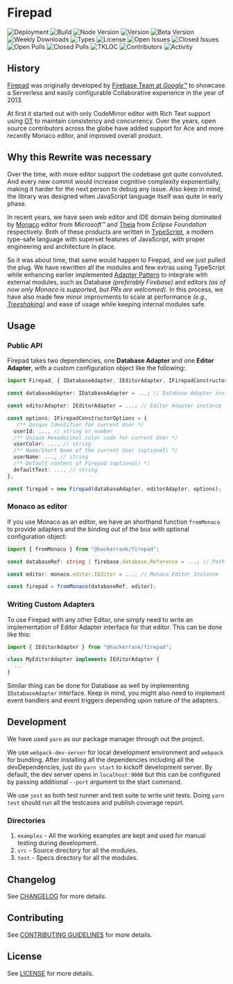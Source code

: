 # Firepad

![Deployment](https://github.com/interviewstreet/firepad-x/actions/workflows/npm-deploy.yml/badge.svg)
![Build](https://img.shields.io/github/workflow/status/interviewstreet/firepad-x/npm-deploy/master?label=master)
![Node Version](https://img.shields.io/node/v/@hackerrank/firepad)
![Version](https://img.shields.io/npm/v/@hackerrank/firepad?label=stable&color=%2300)
![Beta Version](https://img.shields.io/npm/v/@hackerrank/firepad/beta?label=beta)
![Weekly Downloads](https://img.shields.io/npm/dw/@hackerrank/firepad)
![Types](https://img.shields.io/npm/types/@hackerrank/firepad)
![License](https://img.shields.io/npm/l/@hackerrank/firepad)
![Open Issues](https://img.shields.io/github/issues-raw/interviewstreet/firepad-x)
![Closed Issues](https://img.shields.io/github/issues-closed-raw/interviewstreet/firepad-x)
![Open Pulls](https://img.shields.io/github/issues-pr-raw/interviewstreet/firepad-x)
![Closed Pulls](https://img.shields.io/github/issues-pr-closed-raw/interviewstreet/firepad-x)
![TKLOC](https://img.shields.io/tokei/lines/github/interviewstreet/firepad-x)
![Contributors](https://img.shields.io/github/contributors/interviewstreet/firepad-x)
![Activity](https://img.shields.io/github/last-commit/interviewstreet/firepad-x?label=most%20recent%20activity)

## History

[Firepad](https://github.com/FirebaseExtended/firepad) was originally developed by [Firebase Team at _Google™_](https://firebase.googleblog.com/2013/04/announcing-firepad-our-open-source.html) to showcase a Serverless and easily configurable Collaborative experience in the year of 2013.

At first it started out with only CodeMirror editor with Rich Text support using [OT](https://en.wikipedia.org/wiki/Operational_transformation) to maintain consistency and concurrency. Over the years, open source contributors across the globe have added support for Ace and more recently Monaco editor, and improved overall product.

## Why this Rewrite was necessary

Over the time, with more editor support the codebase got quite convoluted. And every new commit would increase cognitive complexity exponentially, making it harder for the next person to debug any issue. Also keep in mind, the library was designed when JavaScript language itself was quite in early phase.

In recent years, we have seen web editor and IDE domain being dominated by [Monaco](https://github.com/Microsoft/monaco-editor) editor from _Microsoft™_ and [Theia](https://github.com/eclipse-theia/theia) from _Eclipse Foundation_ respectively. Both of these products are written in [TypeScript](https://www.typescriptlang.org/), a modern type-safe language with superset features of JavaScript, with proper engineering and architecture in place.

So it was about time, that same would happen to Firepad, and we just pulled the plug. We have rewritten all the modules and few extras using TypeScript while enhancing earlier implemented [Adapter Pattern](https://en.wikipedia.org/wiki/Adapter_pattern) to integrate with external modules, such as Database _(preferably Firebase)_ and editors _(as of now only Monaco is supported, but PRs are welcomed)_. In this process, we have also made few minor improvments to scale at performance _(e.g., [Treeshaking](https://developer.mozilla.org/en-US/docs/Glossary/Tree_shaking))_ and ease of usage while keeping internal modules safe.

## Usage

### Public API

Firepad takes two dependencies, one **Database Adapter** and one **Editor Adapter**, with a custom configuration object like the following:

```ts
import Firepad, { IDatabaseAdapter, IEditorAdapter, IFirepadConstructorOptions } from "@hackerrank/firepad";

const databaseAdapter: IDatabaseAdapter = ...; // Database Adapter instance

const editorAdapter: IEditorAdapter = ...; // Editor Adapter instance

const options: IFirepadConstructorOptions = {
   /** Unique Identifier for current User */
  userId: ..., // string or number
  /** Unique Hexadecimal color code for current User */
  userColor: ..., // string
  /** Name/Short Name of the current User (optional) */
  userName: ..., // string
  /** Default content of Firepad (optional) */
  defaultText: ..., // string
};

const firepad = new Firepad(databaseAdapter, editorAdapter, options);
```

### Monaco as editor

If you use Monaco as an editor, we have an shorthand function `fromMonaco` to provide adapters and the binding out of the box with optional configuration object:

```ts
import { fromMonaco } from "@hackerrank/firepad";

const databaseRef: string | firebase.database.Reference = ...; // Path to Firebase Database or a Reference Object

const editor: monaco.editor.IEditor = ...; // Monaco Editor Instance

const firepad = fromMonaco(databaseRef, editor);
```

### Writing Custom Adapters

To use Firepad with any other Editor, one simply need to write an implementation of Editor Adapter interface for that editor. This can be done like this:

```ts
import { IEditorAdapter } from "@hackerrank/firepad";

class MyEditorAdapter implements IEditorAdapter {
  ...
}
```

Similar thing can be done for Database as well by implementing `IDatabaseAdapter` interface. Keep in mind, you might also need to implement event handlers and event triggers depending upon nature of the adapters.

## Development

We have used `yarn` as our package manager through out the project.

We use `webpack-dev-server` for local development environment and `webpack` for bundling. After installing all the dependencies including all the devDependencies, just do `yarn start` to kickoff development server. By default, the dev server opens in `localhost:9000` but this can be configured by passing additional `--port` argument to the start command.

We use `jest` as both test runner and test suite to write unit tests. Doing `yarn test` should run all the testcases and publish coverage report.

### Directories

1. `examples` - All the working examples are kept and used for manual testing during development.
2. `src` - Source directory for all the modules.
3. `test` - Specs directory for all the modules.

## Changelog

See [CHANGELOG](CHANGELOG.md) for more details.

## Contributing

See [CONTRIBUTING GUIDELINES](.github/CONTRIBUTING.md) for more details.

## License

See [LICENSE](LICENSE) for more details.
